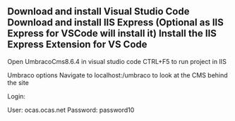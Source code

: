 Download and install Visual Studio Code
Download and install IIS Express (Optional as IIS Express for VSCode will install it)
Install the IIS Express Extension for VS Code
---------------------------------------------------------
Open UmbracoCms8.6.4 in visual studio code
CTRL+F5 to run project in IIS

Umbraco options
Navigate to localhost:<portItsBeingHostedOn>/umbraco to look at the CMS behind the site


Login:

User: ocas.ocas.net
Password: password10